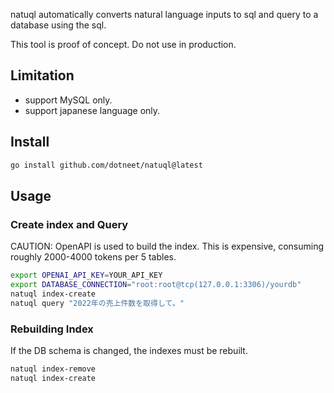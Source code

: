 natuql automatically converts natural language inputs to sql and query to a database using the sql.

This tool is proof of concept. Do not use in production.

## Limitation

 - support MySQL only.
 - support japanese language only.

## Install

```bash
go install github.com/dotneet/natuql@latest
```

## Usage

### Create index and Query

CAUTION: 
OpenAPI is used to build the index.
This is expensive, consuming roughly 2000-4000 tokens per 5 tables.

```bash
export OPENAI_API_KEY=YOUR_API_KEY
export DATABASE_CONNECTION="root:root@tcp(127.0.0.1:3306)/yourdb"
natuql index-create
natuql query "2022年の売上件数を取得して。"
```

### Rebuilding Index 

If the DB schema is changed, the indexes must be rebuilt.

```bash
natuql index-remove
natuql index-create
```
